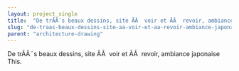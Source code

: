 ```yaml
---
layout: project_single
title:  "De trÃÂ¨s beaux dessins, site ÃÂ  voir et ÃÂ  revoir, ambiance japonaise This."
slug: "de-traas-beaux-dessins-site-aa-voir-et-aa-revoir-ambiance-japonaise-this"
parent: "architecture-drawing"
---
```

De trÃÂ¨s beaux dessins, site ÃÂ  voir et ÃÂ  revoir, ambiance japonaise This.
